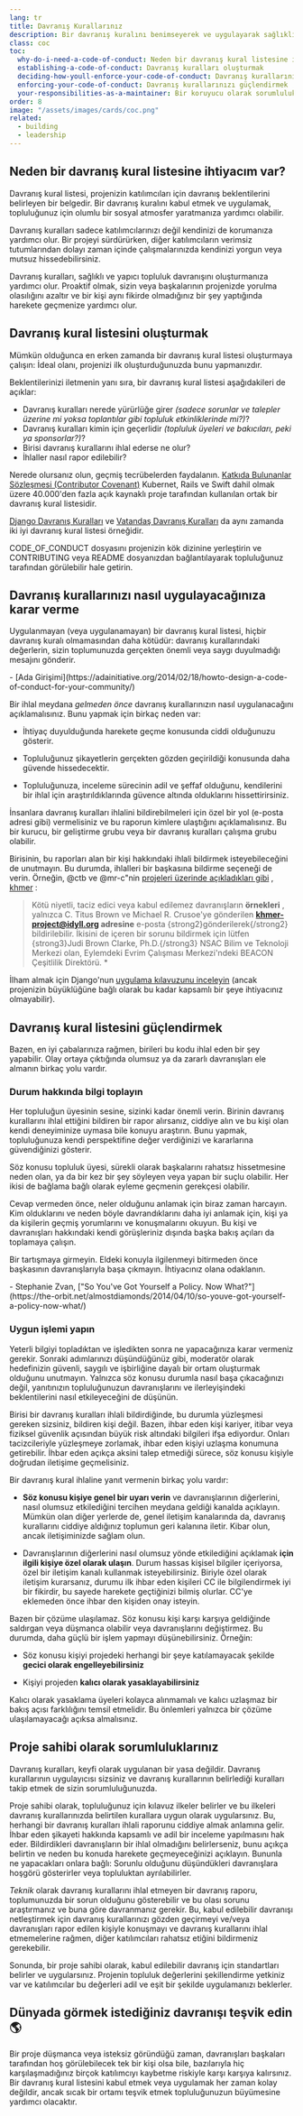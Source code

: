 ```yaml
---
lang: tr
title: Davranış Kurallarınız
description: Bir davranış kuralını benimseyerek ve uygulayarak sağlıklı ve yapıcı topluluk davranışını kolaylaştırın.
class: coc
toc:
  why-do-i-need-a-code-of-conduct: Neden bir davranış kural listesine ihtiyacım var?
  establishing-a-code-of-conduct: Davranış kuralları oluşturmak
  deciding-how-youll-enforce-your-code-of-conduct: Davranış kurallarınızı nasıl uygulayacağınıza karar verme
  enforcing-your-code-of-conduct: Davranış kurallarınızı güçlendirmek
  your-responsibilities-as-a-maintainer: Bir koruyucu olarak sorumluluklarınız
order: 8
image: "/assets/images/cards/coc.png"
related:
  - building
  - leadership
---
```


## Neden bir davranış kural listesine ihtiyacım var?

Davranış kural listesi, projenizin katılımcıları için davranış beklentilerini belirleyen bir belgedir. Bir davranış kuralını kabul etmek ve uygulamak, topluluğunuz için olumlu bir sosyal atmosfer yaratmanıza yardımcı olabilir.

Davranış kuralları sadece katılımcılarınızı değil kendinizi de korumanıza yardımcı olur. Bir projeyi sürdürürken, diğer katılımcıların verimsiz tutumlarından dolayı zaman içinde çalışmalarınızda kendinizi yorgun veya mutsuz hissedebilirsiniz.

Davranış kuralları, sağlıklı ve yapıcı topluluk davranışını oluşturmanıza yardımcı olur. Proaktif olmak, sizin veya başkalarının projenizde yorulma olasılığını azaltır ve bir kişi aynı fikirde olmadığınız bir şey yaptığında harekete geçmenize yardımcı olur.

## Davranış kural listesini oluşturmak

Mümkün olduğunca en erken zamanda bir davranış kural listesi oluşturmaya çalışın: İdeal olanı, projenizi ilk oluşturduğunuzda bunu yapmanızdır.

Beklentilerinizi iletmenin yanı sıra, bir davranış kural listesi aşağıdakileri de açıklar:

* Davranış kuralları nerede yürürlüğe girer _(sadece sorunlar ve talepler üzerine mi yoksa toplantılar gibi topluluk etkinliklerinde mi?)_?
* Davranış kuralları kimin için geçerlidir _(topluluk üyeleri ve bakıcıları, peki ya sponsorlar?)_?
* Birisi davranış kurallarını ihlal ederse ne olur?
* İhlaller nasıl rapor edilebilir?

Nerede olursanız olun, geçmiş tecrübelerden faydalanın. [Katkıda Bulunanlar Sözleşmesi (Contributor Covenant)](https://contributor-covenant.org/) Kubernet, Rails ve Swift dahil olmak üzere 40.000'den fazla açık kaynaklı proje tarafından kullanılan ortak bir davranış kural listesidir.

[Django Davranış Kuralları](https://www.djangoproject.com/conduct/) ve [Vatandaş Davranış Kuralları](http://citizencodeofconduct.org/) da aynı zamanda iki iyi davranış kural listesi örneğidir.

CODE_OF_CONDUCT dosyasını projenizin kök dizinine yerleştirin ve CONTRIBUTING veya README dosyanızdan bağlantılayarak topluluğunuz tarafından görülebilir hale getirin.

## Davranış kurallarınızı nasıl uygulayacağınıza karar verme

<aside markdown="1" class="pquote">
  Uygulanmayan (veya uygulanamayan) bir davranış kural listesi, hiçbir davranış kuralı olmamasından daha kötüdür: davranış kurallarındaki değerlerin, sizin toplumunuzda gerçekten önemli veya saygı duyulmadığı mesajını gönderir.
  <p markdown="1" class="pquote-credit">
- [Ada Girişimi](https://adainitiative.org/2014/02/18/howto-design-a-code-of-conduct-for-your-community/)
  </p>
</aside>

Bir ihlal meydana _gelmeden önce_ davranış kurallarınızın nasıl uygulanacağını açıklamalısınız. Bunu yapmak için birkaç neden var:

* İhtiyaç duyulduğunda harekete geçme konusunda ciddi olduğunuzu gösterir.

* Topluluğunuz şikayetlerin gerçekten gözden geçirildiği konusunda daha güvende hissedecektir.

* Topluluğunuza, inceleme sürecinin adil ve şeffaf olduğunu, kendilerini bir ihlal için araştırıldıklarında güvence altında olduklarını hissettirirsiniz.

İnsanlara davranış kuralları ihlalini bildirebilmeleri için özel bir yol (e-posta adresi gibi) vermelisiniz ve bu raporun kimlere ulaştığını açıklamalısınız. Bu bir kurucu, bir geliştirme grubu veya bir davranış kuralları çalışma grubu olabilir.

Birisinin, bu raporları alan bir kişi hakkındaki ihlali bildirmek isteyebileceğini de unutmayın. Bu durumda, ihlalleri bir başkasına bildirme seçeneği de verin. Örneğin, @ctb ve @mr-c"nin [projeleri üzerinde açıkladıkları gibi](https://github.com/dib-lab/khmer/blob/master/CODE_OF_CONDUCT.rst) , [khmer](https://github.com/dib-lab/khmer) :

> Kötü niyetli, taciz edici veya kabul edilemez davranışların **örnekleri** , yalnızca C. Titus Brown ve Michael R. Crusoe'ye gönderilen **khmer-project@idyll.org adresine** e-posta {strong2}gönderilerek{/strong2} bildirilebilir. İkisini de içeren bir sorunu bildirmek için lütfen {strong3}Judi Brown Clarke, Ph.D.{/strong3} NSAC Bilim ve Teknoloji Merkezi olan, Eylemdeki Evrim Çalışması Merkezi'ndeki BEACON Çeşitlilik Direktörü. *

İlham almak için Django'nun [uygulama kılavuzunu inceleyin](https://www.djangoproject.com/conduct/enforcement-manual/) (ancak projenizin büyüklüğüne bağlı olarak bu kadar kapsamlı bir şeye ihtiyacınız olmayabilir).

## Davranış kural listesini güçlendirmek

Bazen, en iyi çabalarınıza rağmen, birileri bu kodu ihlal eden bir şey yapabilir. Olay ortaya çıktığında olumsuz ya da zararlı davranışları ele almanın birkaç yolu vardır.

### Durum hakkında bilgi toplayın

Her topluluğun üyesinin sesine, sizinki kadar önemli verin. Birinin davranış kurallarını ihlal ettiğini bildiren bir rapor alırsanız, ciddiye alın ve bu kişi olan kendi deneyiminize uymasa bile konuyu araştırın. Bunu yapmak, topluluğunuza kendi perspektifine değer verdiğinizi ve kararlarına güvendiğinizi gösterir.

Söz konusu topluluk üyesi, sürekli olarak başkalarını rahatsız hissetmesine neden olan, ya da bir kez bir şey söyleyen veya yapan bir suçlu olabilir. Her ikisi de bağlama bağlı olarak eyleme geçmenin gerekçesi olabilir.

Cevap vermeden önce, neler olduğunu anlamak için biraz zaman harcayın. Kim olduklarını ve neden böyle davrandıklarını daha iyi anlamak için, kişi ya da kişilerin geçmiş yorumlarını ve konuşmalarını okuyun. Bu kişi ve davranışları hakkındaki kendi görüşleriniz dışında başka bakış açıları da toplamaya çalışın.

<aside markdown="1" class="pquote">
  Bir tartışmaya girmeyin. Eldeki konuyla ilgilenmeyi bitirmeden önce başkasının davranışlarıyla başa çıkmayın. İhtiyacınız olana odaklanın.
  <p markdown="1" class="pquote-credit">
- Stephanie Zvan, ["So You've Got Yourself a Policy. Now What?"](https://the-orbit.net/almostdiamonds/2014/04/10/so-youve-got-yourself-a-policy-now-what/)
  </p>
</aside>

### Uygun işlemi yapın

Yeterli bilgiyi topladıktan ve işledikten sonra ne yapacağınıza karar vermeniz gerekir. Sonraki adımlarınızı düşündüğünüz gibi, moderatör olarak hedefinizin güvenli, saygılı ve işbirliğine dayalı bir ortam oluşturmak olduğunu unutmayın. Yalnızca söz konusu durumla nasıl başa çıkacağınızı değil, yanıtınızın topluluğunuzun davranışlarını ve ilerleyişindeki beklentilerini nasıl etkileyeceğini de düşünün.

Birisi bir davranış kuralları ihlali bildirdiğinde, bu durumla yüzleşmesi gereken sizsiniz, bildiren kişi değil. Bazen, ihbar eden kişi kariyer, itibar veya fiziksel güvenlik açısından büyük risk altındaki bilgileri ifşa ediyordur. Onları tacizcileriyle yüzleşmeye zorlamak, ihbar eden kişiyi uzlaşma konumuna getirebilir. İhbar eden açıkça aksini talep etmediği sürece, söz konusu kişiyle doğrudan iletişime geçmelisiniz.

Bir davranış kural ihlaline yanıt vermenin birkaç yolu vardır:

* **Söz konusu kişiye genel bir uyarı verin** ve davranışlarının diğerlerini, nasıl olumsuz etkilediğini tercihen meydana geldiği kanalda açıklayın. Mümkün olan diğer yerlerde de, genel iletişim kanalarında da, davranış kurallarını ciddiye aldığınız toplumun geri kalanına iletir. Kibar olun, ancak iletişiminizde sağlam olun.

* Davranışlarının diğerlerini nasıl olumsuz yönde etkilediğini açıklamak **için ilgili kişiye özel olarak ulaşın**. Durum hassas kişisel bilgiler içeriyorsa, özel bir iletişim kanalı kullanmak isteyebilirsiniz. Biriyle özel olarak iletişim kurarsanız, durumu ilk ihbar eden kişileri CC ile bilgilendirmek iyi bir fikirdir, bu sayede harekete geçtiğinizi bilmiş olurlar. CC'ye eklemeden önce ihbar den kişiden onay isteyin.

Bazen bir çözüme ulaşılamaz. Söz konusu kişi karşı karşıya geldiğinde saldırgan veya düşmanca olabilir veya davranışlarını değiştirmez. Bu durumda, daha güçlü bir işlem yapmayı düşünebilirsiniz. Örneğin:

* Söz konusu kişiyi projedeki herhangi bir şeye katılamayacak şekilde **gecici olarak engelleyebilirsiniz**

* Kişiyi projeden **kalıcı olarak yasaklayabilirsiniz**

Kalıcı olarak yasaklama üyeleri kolayca alınmamalı ve kalıcı uzlaşmaz bir bakış açısı farklılığını temsil etmelidir. Bu önlemleri yalnızca bir çözüme ulaşılamayacağı açıksa almalısınız.

## Proje sahibi olarak sorumluluklarınız

Davranış kuralları, keyfi olarak uygulanan bir yasa değildir. Davranış kurallarının uygulayıcısı sizsiniz ve davranış kurallarının belirlediği kuralları takip etmek de sizin sorumluluğunuzda.

Proje sahibi olarak, topluluğunuz için kılavuz ilkeler belirler ve bu ilkeleri davranış kurallarınızda belirtilen kurallara uygun olarak uygularsınız. Bu, herhangi bir davranış kuralları ihlali raporunu ciddiye almak anlamına gelir. İhbar eden şikayeti hakkında kapsamlı ve adil bir inceleme yapılmasını hak eder. Bildirdikleri davranışların bir ihlal olmadığını belirlerseniz, bunu açıkça belirtin ve neden bu konuda harekete geçmeyeceğinizi açıklayın. Bununla ne yapacakları onlara bağlı: Sorunlu olduğunu düşündükleri davranışlara hoşgörü gösterirler veya topluluktan ayrılabilirler.

_Teknik_ olarak davranış kurallarını ihlal etmeyen bir davranış raporu, toplumunuzda bir sorun olduğunu gösterebilir ve bu olası sorunu araştırmanız ve buna göre davranmanız gerekir. Bu, kabul edilebilir davranışı netleştirmek için davranış kurallarınızı gözden geçirmeyi ve/veya davranışları rapor edilen kişiyle konuşmayı ve davranış kurallarını ihlal etmemelerine rağmen, diğer katılımcıları rahatsız etiğini bildirmeniz gerekebilir.

Sonunda, bir proje sahibi olarak, kabul edilebilir davranış için standartları belirler ve uygularsınız. Projenin topluluk değerlerini şekillendirme yetkiniz var ve katılımcılar bu değerleri adil ve eşit bir şekilde uygulamanızı beklerler.

## Dünyada görmek istediğiniz davranışı teşvik edin 🌎

Bir proje düşmanca veya isteksiz göründüğü zaman, davranışları başkaları tarafından hoş görülebilecek tek bir kişi olsa bile, bazılarıyla hiç karşılaşmadığınız birçok katılımcıyı kaybetme riskiyle karşı karşıya kalırsınız. Bir davranış kural listesini kabul etmek veya uygulamak her zaman kolay değildir, ancak sıcak bir ortamı teşvik etmek topluluğunuzun büyümesine yardımcı olacaktır.
